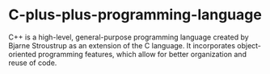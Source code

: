 # C-plus-plus-programming-language
C++ is a high-level, general-purpose programming language created by Bjarne Stroustrup as an extension of the C language. It incorporates object-oriented programming features, which allow for better organization and reuse of code.
